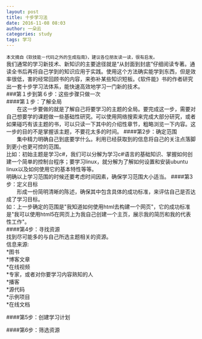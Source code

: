 ```yaml
---
layout: post
title: 十步学习法
date: 2016-11-08 08:03
author: 一朵云
categories: study
tags: 学习
---
```

<small>本文摘自《软技能－代码之外的生成指南》，建议各位朋友读一读，很有启发。</small>  
我们通常的学习新技术、新知识的主要途径就是“从封面到封底”仔细阅读专著。通读全书后再将自己学到的知识应用于实践。使用这个方法确实能学到东西，但是效率很低，害的经常回顾书的内容，来弥补某些知识短板。《软件能》书的作者研究出一套十步学习法体系，能快速高效地学习一门新的技术。  
###第１步到第６步：这些步骤只做一次  
####第１步：了解全局  
　　在这一步要做的就是了解自己将要学习的主题的全局。要完成这一步，需要对自己想要学的课题做一些基础性研究。可以使用网络搜索来完成大部分研究，或者如果碰巧有该主题的书，可以只读一下其中的介绍性章节，粗略浏览一下内容。这一步的目的不是掌握该主题，不要花太多的时间。
####第2步：确定范围  
　　集中精力明确自己到底要学什么。利用已经获取到的信息将自己的关注点落脚到更小也更可控的范围。  
比如：初始主题是学习c#，我们可以分解为学习c#语言的基础知识、掌握如何创建一个简单的控制台程序；要学习linux，就分解为了解如何设置和安装ubuntu linux以及如何使用它的基本特性等等。  
明确以上学习范围的时候还要考虑时间因素，确保学习范围大小适当。
####第3步：定义目标  
　　形成一份简明清晰的陈述，确保其中包含具体的成功标准，来评估自己是否达成了学习目标。  
如：上一步确定的范围是"我知道如何使用html去构建一个网页"，它的成功标准是"我可以使用html5在网页上为我自己创建一个主页，展示我的简历和我的代表性工作"。  
####第4步：寻找资源  
找到尽可能多的与自己所选主题相关的资源。  
信息来源:  
*图书  
*博客文章  
*在线视频  
*专家，或者对你要学习内容熟知的人  
*播客  
*源代码  
*示例项目  
*在线文档  

####第5步：创建学习计划  

####第6步：筛选资源  